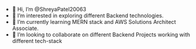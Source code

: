 - 👋 Hi, I’m @ShreyaPatel20063
- 👀 I’m interested in exploring different Backend technologies.
- 🌱 I’m currently learning MERN stack and AWS Solutions Architect Associate.
- 💞️ I’m looking to collaborate on different Backend Projects working with different tech-stack

<!---
ShreyaPatel20063/ShreyaPatel20063 is a ✨ special ✨ repository because its `README.md` (this file) appears on your GitHub profile.
You can click the Preview link to take a look at your changes.
--->
